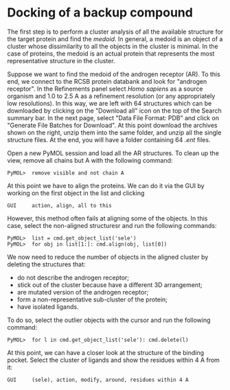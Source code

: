 # Docking of a backup compound

The first step is to perform a cluster analysis of all the available structure for the target protein and find the *medoid*. In general, a medoid is an object of a cluster whose dissimilarity to all the objects in the cluster is minimal. In the case of proteins, the medoid is an actual protein that represents the most representative structure in the cluster.

Suppose we want to find the medoid of the androgen receptor (AR). To this end, we connect to the RCSB protein databank and look for "androgen receptor". In the Refinements panel select *Homo sapiens* as a source organism and 1.0 to 2.5 A as a refinement resolution (or any appropriately low resolutions). In this way, we are left with 64 structures which can be downloaded by clicking on the "Download all" icon on the top of the Search summary bar. In the next page, select "Data File Format: PDB" and click on "Generate File Batches for Download". At this point download the archives shown on the right, unzip them into the same folder, and unzip all the single structure files. At the end, you will have a folder containing 64 *.ent* files.

Open a new PyMOL session and load all the AR structures. To clean up the view, remove all chains but A with the following command:
```
PyMOL>  remove visible and not chain A
```
At this point we have to align the proteins. We can do it via the GUI by working on the first object in the list and clicking
```
GUI     action, align, all to this
```
However, this method often fails at aligning some of the objects. In this case, select the non-aligned structuresr and run the following commands:
```
PyMOL>  list = cmd.get_object_list('sele')
PyMOL>  for obj in list[1:]: cmd.align(obj, list[0])
```
We now need to reduce the number of objects in the aligned cluster by deleting the structures that:
 - do not describe the androgen receptor;
 - stick out of the cluster because have a different 3D arrangement;
 - are mutated version of the androgen receptor;
 - form a non-representative sub-cluster of the protein;
 - have isolated ligands.

To do so, select the outlier objects with the cursor and run the following command:
```
PyMOL>  for l in cmd.get_object_list('sele'): cmd.delete(l)
```
At this point, we can have a closer look at the structure of the binding pocket. Select the cluster of ligands and show the residues within 4 A from it:
```
GUI     (sele), action, modify, around, residues within 4 A
```
